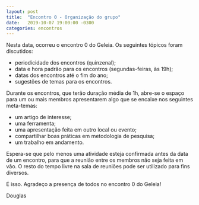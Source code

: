 ```yaml
---
layout: post
title:  "Encontro 0 - Organização do grupo"
date:   2019-10-07 19:00:00 -0300
categories: encontros
---
```

Nesta data, ocorreu o encontro 0 do Geleia. Os seguintes tópicos foram discutidos:

* periodicidade dos encontros (quinzenal);
* data e hora padrão para os encontros (segundas-feiras, às 19h);
* datas dos encontros até o fim do ano;
* sugestões de temas para os encontros.

Durante os encontros, que terão duração média de 1h, abre-se o espaço para um ou mais membros apresentarem algo que se encaixe nos seguintes meta-temas:

* um artigo de interesse;
* uma ferramenta;
* uma apresentação feita em outro local ou evento;
* compartilhar boas práticas em metodologia de pesquisa;
* um trabalho em andamento.

Espera-se que pelo menos uma atividade esteja confirmada antes da data de um encontro, para que a reunião entre os membros não seja feita em vão. O resto do tempo livre na sala de reuniões pode ser utilizado para fins diversos.

É isso. Agradeço a presença de todos no encontro 0 do Geleia!

Douglas